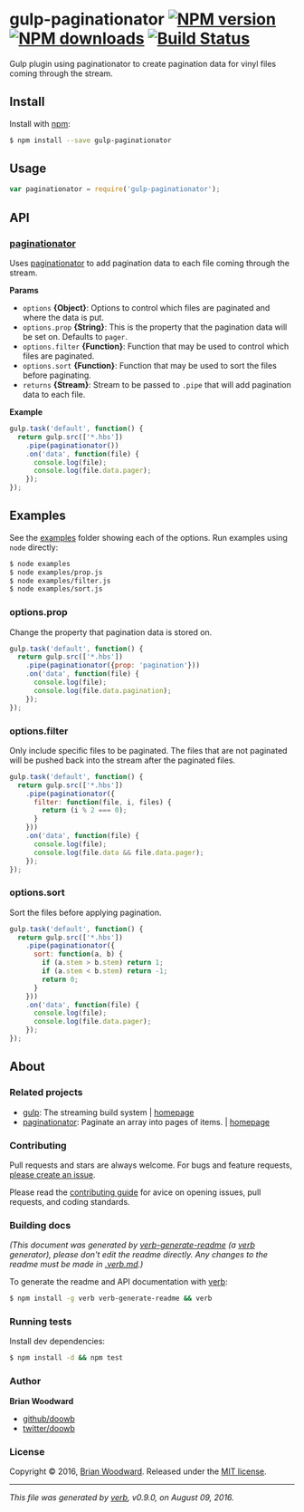 # gulp-paginationator [![NPM version](https://img.shields.io/npm/v/gulp-paginationator.svg?style=flat)](https://www.npmjs.com/package/gulp-paginationator) [![NPM downloads](https://img.shields.io/npm/dm/gulp-paginationator.svg?style=flat)](https://npmjs.org/package/gulp-paginationator) [![Build Status](https://img.shields.io/travis/doowb/gulp-paginationator.svg?style=flat)](https://travis-ci.org/doowb/gulp-paginationator)

Gulp plugin using paginationator to create pagination data for vinyl files coming through the stream.

## Install

Install with [npm](https://www.npmjs.com/):

```sh
$ npm install --save gulp-paginationator
```

## Usage

```js
var paginationator = require('gulp-paginationator');
```

## API

### [paginationator](index.js#L26)

Uses [paginationator](https://github.com/doowb/paginationator) to add pagination data to each file coming through the stream.

**Params**

* `options` **{Object}**: Options to control which files are paginated and where the data is put.
* `options.prop` **{String}**: This is the property that the pagination data will be set on. Defaults to `pager`.
* `options.filter` **{Function}**: Function that may be used to control which files are paginated.
* `options.sort` **{Function}**: Function that may be used to sort the files before paginating.
* `returns` **{Stream}**: Stream to be passed to `.pipe` that will add pagination data to each file.

**Example**

```js
gulp.task('default', function() {
  return gulp.src(['*.hbs'])
    .pipe(paginationator())
    .on('data', function(file) {
      console.log(file);
      console.log(file.data.pager);
    });
});
```

## Examples

See the [examples](examples) folder showing each of the options. Run examples using `node` directly:

```bash
$ node examples
$ node examples/prop.js
$ node examples/filter.js
$ node examples/sort.js
```

### options.prop

Change the property that pagination data is stored on.

```js
gulp.task('default', function() {
  return gulp.src(['*.hbs'])
    .pipe(paginationator({prop: 'pagination'}))
    .on('data', function(file) {
      console.log(file);
      console.log(file.data.pagination);
    });
});
```

### options.filter

Only include specific files to be paginated. The files that are not paginated will be pushed
back into the stream after the paginated files.

```js
gulp.task('default', function() {
  return gulp.src(['*.hbs'])
    .pipe(paginationator({
      filter: function(file, i, files) {
        return (i % 2 === 0);
      }
    }))
    .on('data', function(file) {
      console.log(file);
      console.log(file.data && file.data.pager);
    });
});
```

### options.sort

Sort the files before applying pagination.

```js
gulp.task('default', function() {
  return gulp.src(['*.hbs'])
    .pipe(paginationator({
      sort: function(a, b) {
        if (a.stem > b.stem) return 1;
        if (a.stem < b.stem) return -1;
        return 0;
      }
    }))
    .on('data', function(file) {
      console.log(file);
      console.log(file.data.pager);
    });
});
```

## About

### Related projects

* [gulp](https://www.npmjs.com/package/gulp): The streaming build system | [homepage](http://gulpjs.com "The streaming build system")
* [paginationator](https://www.npmjs.com/package/paginationator): Paginate an array into pages of items. | [homepage](https://github.com/doowb/paginationator "Paginate an array into pages of items.")

### Contributing

Pull requests and stars are always welcome. For bugs and feature requests, [please create an issue](../../issues/new).

Please read the [contributing guide](contributing.md) for avice on opening issues, pull requests, and coding standards.

### Building docs

_(This document was generated by [verb-generate-readme](https://github.com/verbose/verb-generate-readme) (a [verb](https://github.com/verbose/verb) generator), please don't edit the readme directly. Any changes to the readme must be made in [.verb.md](.verb.md).)_

To generate the readme and API documentation with [verb](https://github.com/verbose/verb):

```sh
$ npm install -g verb verb-generate-readme && verb
```

### Running tests

Install dev dependencies:

```sh
$ npm install -d && npm test
```

### Author

**Brian Woodward**

* [github/doowb](https://github.com/doowb)
* [twitter/doowb](http://twitter.com/doowb)

### License

Copyright © 2016, [Brian Woodward](https://github.com/doowb).
Released under the [MIT license](https://github.com/doowb/gulp-paginationator/blob/master/LICENSE).

***

_This file was generated by [verb](https://github.com/verbose/verb), v0.9.0, on August 09, 2016._